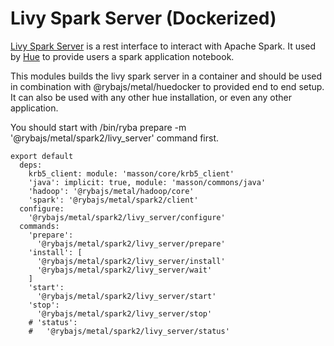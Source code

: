 
# Livy Spark Server (Dockerized)

[Livy Spark Server][livy] is a rest interface to interact with  Apache Spark.
It used by [Hue][home] to provide users a spark application  notebook.

This modules builds the livy spark server in a container and should be used in combination
with @rybajs/metal/huedocker to provided end to end setup.
It can also be used with any other hue installation, or even any other application.

You should start with /bin/ryba prepare -m '@rybajs/metal/spark2/livy_server' command first.

    export default
      deps:
        krb5_client: module: 'masson/core/krb5_client'
        'java': implicit: true, module: 'masson/commons/java'
        'hadoop': '@rybajs/metal/hadoop/core'
        'spark': '@rybajs/metal/spark2/client'
      configure:
        '@rybajs/metal/spark2/livy_server/configure'
      commands:
        'prepare':
          '@rybajs/metal/spark2/livy_server/prepare'
        'install': [
          '@rybajs/metal/spark2/livy_server/install'
          '@rybajs/metal/spark2/livy_server/wait'
        ]
        'start':
          '@rybajs/metal/spark2/livy_server/start'
        'stop':
          '@rybajs/metal/spark2/livy_server/stop'
        # 'status':
        #   '@rybajs/metal/spark2/livy_server/status'

[home]: http://gethue.com
[livy]: https://github.com/cloudera/livy

